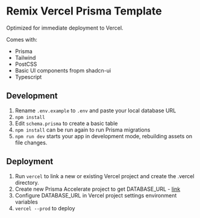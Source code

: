 # Remix Vercel Prisma Template

Optimized for immediate deployment to Vercel.

Comes with:

* Prisma
* Tailwind
* PostCSS
* Basic UI components fropm shadcn-ui
* Typescript

## Development

1. Rename `.env.example` to `.env` and paste your local database URL
2. `npm install`
3. Edit `schema.prisma` to create a basic table
4. `npm install` can be run again to run Prisma migrations
5. `npm run dev` starts your app in development mode, rebuilding assets on file changes.

## Deployment

1. Run `vercel` to link a new or existing Vercel project and create the .vercel directory.
2. Create new Prisma Accelerate project to get DATABASE_URL - [link](https://www.prisma.io/docs/data-platform/accelerate/getting-started)
3. Configure DATABASE_URL in Vercel project settings environment variables
4. `vercel --prod` to deploy
